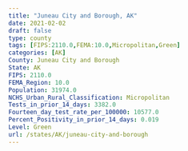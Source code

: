 ```yaml
---
title: "Juneau City and Borough, AK"
date: 2021-02-02
draft: false
type: county
tags: [FIPS:2110.0,FEMA:10.0,Micropolitan,Green]
categories: [AK]
County: Juneau City and Borough
State: AK
FIPS: 2110.0
FEMA_Region: 10.0
Population: 31974.0
NCHS_Urban_Rural_Classification: Micropolitan
Tests_in_prior_14_days: 3382.0
Fourteen_day_test_rate_per_100000: 10577.0
Percent_Positivity_in_prior_14_days: 0.019
Level: Green
url: /states/AK/juneau-city-and-borough
---
```



